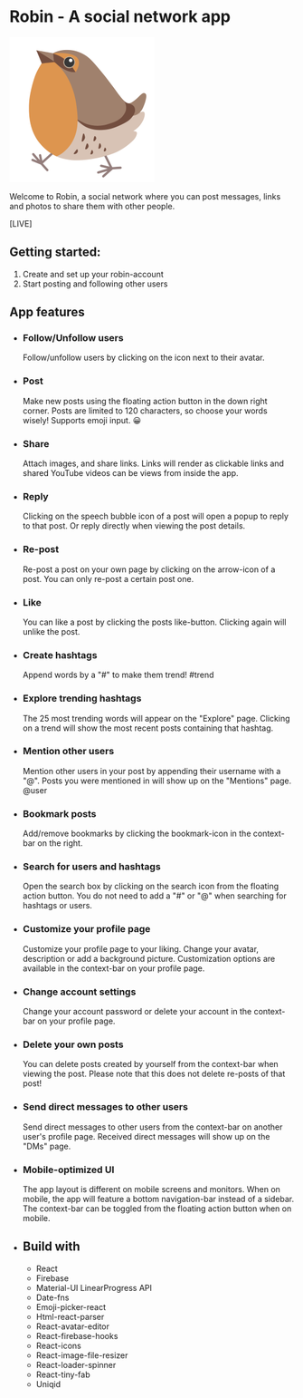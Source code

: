 # Robin - A social network app

![Robin logo](src/assets/logo_small.png?raw=true)

Welcome to Robin, a social network where you can post messages, links and photos to share them with other people.

[LIVE]

## Getting started:

1. Create and set up your robin-account
2. Start posting and following other users

## App features

- ### Follow/Unfollow users

  Follow/unfollow users by clicking on the icon next to their avatar.

- ### Post

  Make new posts using the floating action button in the down right corner.
  Posts are limited to 120 characters, so choose your words wisely!
  Supports emoji input. 😀

- ### Share

  Attach images, and share links.
  Links will render as clickable links and shared YouTube videos can be views from inside the app.

- ### Reply

  Clicking on the speech bubble icon of a post will open a popup to reply to that post.
  Or reply directly when viewing the post details.

- ### Re-post

  Re-post a post on your own page by clicking on the arrow-icon of a post.
  You can only re-post a certain post one.

- ### Like

  You can like a post by clicking the posts like-button.
  Clicking again will unlike the post.

- ### Create hashtags

  Append words by a "#" to make them trend!
  #trend

- ### Explore trending hashtags

  The 25 most trending words will appear on the "Explore" page.
  Clicking on a trend will show the most recent posts containing that hashtag.

- ### Mention other users

  Mention other users in your post by appending their username with a "@".
  Posts you were mentioned in will show up on the "Mentions" page.
  @user

- ### Bookmark posts

  Add/remove bookmarks by clicking the bookmark-icon in the context-bar on the right.

- ### Search for users and hashtags

  Open the search box by clicking on the search icon from the floating action button.
  You do not need to add a "#" or "@" when searching for hashtags or users.

- ### Customize your profile page

  Customize your profile page to your liking. Change your avatar, description or add a background picture.
  Customization options are available in the context-bar on your profile page.

- ### Change account settings

  Change your account password or delete your account in the context-bar on your profile page.

- ### Delete your own posts

  You can delete posts created by yourself from the context-bar when viewing the post.
  Please note that this does not delete re-posts of that post!

- ### Send direct messages to other users

  Send direct messages to other users from the context-bar on another user's profile page.
  Received direct messages will show up on the "DMs" page.

- ### Mobile-optimized UI

  The app layout is different on mobile screens and monitors.
  When on mobile, the app will feature a bottom navigation-bar instead of a sidebar.
  The context-bar can be toggled from the floating action button when on mobile.

- ## Build with
  - React
  - Firebase
  - Material-UI LinearProgress API
  - Date-fns
  - Emoji-picker-react
  - Html-react-parser
  - React-avatar-editor
  - React-firebase-hooks
  - React-icons
  - React-image-file-resizer
  - React-loader-spinner
  - React-tiny-fab
  - Uniqid
